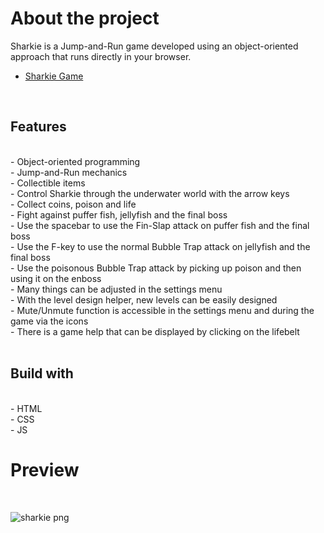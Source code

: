 # About the project
Sharkie is a Jump-and-Run game developed using an object-oriented approach that runs directly in your browser.
<br>
- <a href="https://sharkie-game-phi.vercel.app/">Sharkie Game</a>
<br>
<h2>Features </h2>
<br>
- Object-oriented programming<br>
- Jump-and-Run mechanics<br>
- Collectible items <br>
- Control Sharkie through the underwater world with the arrow keys<br>
- Collect coins, poison and life<br>
- Fight against puffer fish, jellyfish and the final boss<br>
- Use the spacebar to use the Fin-Slap attack on puffer fish and the final boss<br>
- Use the F-key to use the normal Bubble Trap attack on jellyfish and the final boss<br>
- Use the poisonous Bubble Trap attack by picking up poison and then using it on the enboss<br>
- Many things can be adjusted in the settings menu<br>
- With the level design helper, new levels can be easily designed<br>
- Mute/Unmute function is accessible in the settings menu and during the game via the icons<br>
- There is a game help that can be displayed by clicking on the lifebelt<br>

<br>
<h2>Build with</h2>
<br>
- HTML<br>
- CSS<br>
- JS<br>

# Preview 
<br>

![sharkie png](https://github.com/SyedaSaara/sharkie-game-main/assets/152314504/54eedf80-5590-4847-b20d-c735c931253a)



